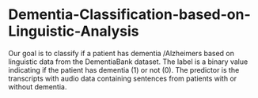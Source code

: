 # Dementia-Classification-based-on-Linguistic-Analysis
Our goal is to classify if a patient has dementia /Alzheimers based on linguistic data from the DementiaBank dataset. The label is a binary value indicating if the patient has dementia (1) or not (0). The predictor is the transcripts with audio data containing sentences from patients with or without dementia.

